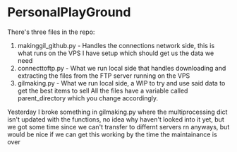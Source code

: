 # PersonalPlayGround

There's three files in the repo:

1.  makinggil_github.py - Handles the connections network side, this is what runs on the VPS I have setup which should get us the data we need
2.  connecttoftp.py - What we run local side that handles downloading and extracting the files from the FTP server running on the VPS
3.  gilmaking.py  - What we run local side, a WIP to try and use said data to get the best items to sell
All the files have a variable called parent_directory  which you change accordingly.

Yesterday I broke something in gilmaking.py  where the multiprocessing dict isn't updated with the functions, no idea why haven't looked into it yet, but we got some time since we can't transfer to differnt servers rn anyways, but would be nice if we can get this working by the time the maintainance is over
